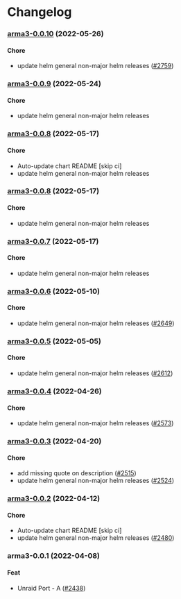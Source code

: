 # Changelog<br>


<a name="arma3-0.0.10"></a>
### [arma3-0.0.10](https://github.com/truecharts/apps/compare/arma3exilemod-0.0.9...arma3-0.0.10) (2022-05-26)

#### Chore

* update helm general non-major helm releases ([#2759](https://github.com/truecharts/apps/issues/2759))



<a name="arma3-0.0.9"></a>
### [arma3-0.0.9](https://github.com/truecharts/apps/compare/arma3exilemod-0.0.8...arma3-0.0.9) (2022-05-24)

#### Chore

* update helm general non-major helm releases



<a name="arma3-0.0.8"></a>
### [arma3-0.0.8](https://github.com/truecharts/apps/compare/arma3exilemod-0.0.7...arma3-0.0.8) (2022-05-17)

#### Chore

* Auto-update chart README [skip ci]
* update helm general non-major helm releases



<a name="arma3-0.0.8"></a>
### [arma3-0.0.8](https://github.com/truecharts/apps/compare/arma3exilemod-0.0.7...arma3-0.0.8) (2022-05-17)

#### Chore

* update helm general non-major helm releases



<a name="arma3-0.0.7"></a>
### [arma3-0.0.7](https://github.com/truecharts/apps/compare/arma3-0.0.6...arma3-0.0.7) (2022-05-17)

#### Chore

* update helm general non-major helm releases



<a name="arma3-0.0.6"></a>
### [arma3-0.0.6](https://github.com/truecharts/apps/compare/arma3-0.0.5...arma3-0.0.6) (2022-05-10)

#### Chore

* update helm general non-major helm releases ([#2649](https://github.com/truecharts/apps/issues/2649))



<a name="arma3-0.0.5"></a>
### [arma3-0.0.5](https://github.com/truecharts/apps/compare/arma3-0.0.4...arma3-0.0.5) (2022-05-05)

#### Chore

* update helm general non-major helm releases ([#2612](https://github.com/truecharts/apps/issues/2612))



<a name="arma3-0.0.4"></a>
### [arma3-0.0.4](https://github.com/truecharts/apps/compare/arma3exilemod-0.0.3...arma3-0.0.4) (2022-04-26)

#### Chore

* update helm general non-major helm releases ([#2573](https://github.com/truecharts/apps/issues/2573))



<a name="arma3-0.0.3"></a>
### [arma3-0.0.3](https://github.com/truecharts/apps/compare/arma3exilemod-0.0.2...arma3-0.0.3) (2022-04-20)

#### Chore

* add missing quote on description ([#2515](https://github.com/truecharts/apps/issues/2515))
* update helm general non-major helm releases ([#2524](https://github.com/truecharts/apps/issues/2524))



<a name="arma3-0.0.2"></a>
### [arma3-0.0.2](https://github.com/truecharts/apps/compare/arma3exilemod-0.0.1...arma3-0.0.2) (2022-04-12)

#### Chore

* Auto-update chart README [skip ci]
* update helm general non-major helm releases ([#2480](https://github.com/truecharts/apps/issues/2480))



<a name="arma3-0.0.1"></a>
### arma3-0.0.1 (2022-04-08)

#### Feat

* Unraid Port - A ([#2438](https://github.com/truecharts/apps/issues/2438))
